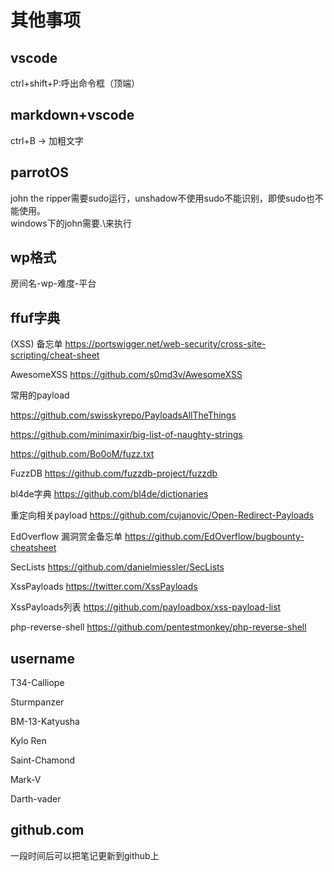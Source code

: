 # 其他事项

## vscode
ctrl+shift+P:呼出命令框（顶端）


## markdown+vscode
ctrl+B -> 加粗文字



## parrotOS

john the ripper需要sudo运行，unshadow不使用sudo不能识别，即使sudo也不能使用。  
windows下的john需要.\来执行

## wp格式
房间名-wp-难度-平台

## ffuf字典

(XSS) 备忘单
https://portswigger.net/web-security/cross-site-scripting/cheat-sheet

AwesomeXSS
https://github.com/s0md3v/AwesomeXSS

常用的payload

https://github.com/swisskyrepo/PayloadsAllTheThings

https://github.com/minimaxir/big-list-of-naughty-strings

https://github.com/Bo0oM/fuzz.txt

FuzzDB
https://github.com/fuzzdb-project/fuzzdb

bl4de字典
https://github.com/bl4de/dictionaries

重定向相关payload
https://github.com/cujanovic/Open-Redirect-Payloads

EdOverflow 漏洞赏金备忘单
https://github.com/EdOverflow/bugbounty-cheatsheet

SecLists
https://github.com/danielmiessler/SecLists

XssPayloads
https://twitter.com/XssPayloads

XssPayloads列表
https://github.com/payloadbox/xss-payload-list

php-reverse-shell
https://github.com/pentestmonkey/php-reverse-shell

## username

T34-Calliope

Sturmpanzer

BM-13-Katyusha

Kylo Ren

Saint-Chamond

Mark-V

Darth-vader

## github.com

一段时间后可以把笔记更新到github上

